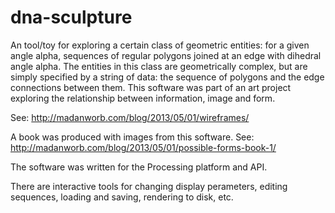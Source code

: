 dna-sculpture
=============

An tool/toy for exploring a certain class of geometric entities: for a given angle alpha, sequences of regular polygons joined at an edge with dihedral angle alpha. The entities in this class are geometrically complex, but are simply specified by a string of data: the sequence of polygons and the edge connections between them. This software was part of an art project exploring the relationship between information, image and form. 

See: http://madanworb.com/blog/2013/05/01/wireframes/

A book was produced with images from this software. See: http://madanworb.com/blog/2013/05/01/possible-forms-book-1/

The software was written for the Processing platform and API.

There are interactive tools for changing display perameters, editing sequences, loading and saving, rendering to disk, etc.
